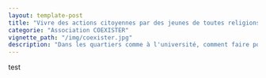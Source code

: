 ```yaml
---
layout: template-post
title: "Vivre des actions citoyennes par des jeunes de toutes religions"
categorie: "Association COEXISTER"
vignette_path: "/img/coexister.jpg"
description: "Dans les quartiers comme à l'université, comment faire pour que la laïcité puisse se vivre ?"
---
```


test